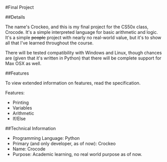 #Final Project

##Details

The name's Crockeo, and this is my final project for the CS50x class, Crocode. It's a simple interpreted language for
basic arithmetic and logic. It's a simple ~~people~~ project with nearly no real-world value, but it's to show all that
I've learned throughout the course.

There will be tested compatibility with Windows and Linux, though chances are (given that it's written in Python) that
there will be complete support for Max OSX as well.

##Features

To view extended information on features, read the specification.

Features:

* Printing
* Variables
* Arithmetic
* If/Else

##Technical Information

* Programming Language: Python
* Primary (and only developer, as of now): Crockeo
* Name: Crocode
* Purpose: Academic learning, no real world purpose as of now.
